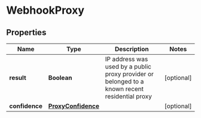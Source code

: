 

# WebhookProxy


## Properties

| Name | Type | Description | Notes |
|------------ | ------------- | ------------- | -------------|
|**result** | **Boolean** | IP address was used by a public proxy provider or belonged to a known recent residential proxy  |  [optional] |
|**confidence** | [**ProxyConfidence**](ProxyConfidence.md) |  |  [optional] |



